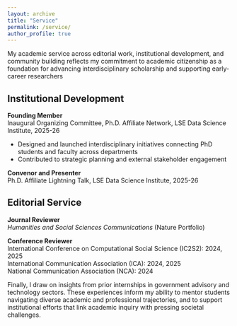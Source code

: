 ```yaml
---
layout: archive
title: "Service"
permalink: /service/
author_profile: true
---
```


My academic service across editorial work, institutional development, and community building reflects my commitment to academic citizenship as a foundation for advancing interdisciplinary scholarship and supporting early-career researchers

## Institutional Development

**Founding Member**  
Inaugural Organizing Committee, Ph.D. Affiliate Network, LSE Data Science Institute, 2025-26

- Designed and launched interdisciplinary initiatives connecting PhD students and faculty across departments
- Contributed to strategic planning and external stakeholder engagement
  
**Convenor and Presenter**  
Ph.D. Affiliate Lightning Talk, LSE Data Science Institute, 2025-26

## Editorial Service

**Journal Reviewer**  
*Humanities and Social Sciences Communications* (Nature Portfolio)

**Conference Reviewer**  
International Conference on Computational Social Science (IC2S2): 2024, 2025  
International Communication Association (ICA): 2024, 2025  
National Communication Association (NCA): 2024

Finally, I draw on insights from prior internships in government advisory and technology sectors. These experiences inform my ability to mentor students navigating diverse academic and professional trajectories, and to support institutional efforts that link academic inquiry with pressing societal challenges.
